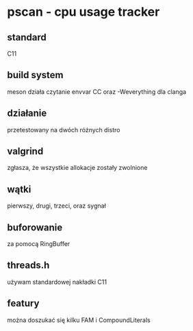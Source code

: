 # pscan - cpu usage tracker

## standard
C11

## build system
meson
działa czytanie envvar CC oraz -Weverything dla clanga

## działanie
przetestowany na dwóch różnych distro

## valgrind
zgłasza, że wszystkie allokacje zostały zwolnione

## wątki
pierwszy, drugi, trzeci, oraz sygnał

## buforowanie
za pomocą RingBuffer

## threads.h
używam standardowej nakładki C11

## featury
można doszukać się kilku FAM i CompoundLiterals
